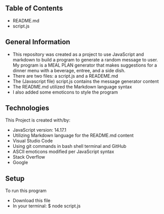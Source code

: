 ## Table of Contents
   *  README.md
   *  script.js

## General Information
   *  This repository was created as a project to use JavaScript and markdown
      to build a program to generate a random message to user.
      My program is a MEAL PLAN generator that makes suggestions for a dinner menu
      with a beverage, entree, and a side dish.
   *  There are two files: a script.js and a READEME.md
   *  The (Javascript file) script.js contains the message generator content
   *  The README.md utilized the Markdown language syntax
   *  I also added some emoticons to style the program
   

## Technologies
This Project is created with/by:
   *  JavaScript version: 14.17.1
   *  Utilizing Markdown language for the README.md content
   *  Visual Studio Code
   *  Using git commands in bash shell terminal and GitHub
   *  ASCII emoticons modified per JavaScript syntax
   *  Stack Overflow
   *  Google

## Setup
To run this program
   * Download this file
   * In your terminal: $ node script.js
